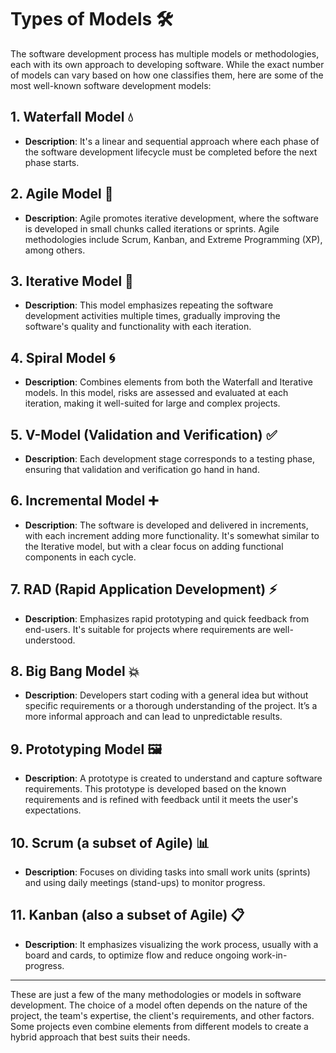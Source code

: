 # Types of Models 🛠️

The software development process has multiple models or methodologies, each with its own approach to developing software. While the exact number of models can vary based on how one classifies them, here are some of the most well-known software development models:

## 1. **Waterfall Model** 💧
- **Description**: It's a linear and sequential approach where each phase of the software development lifecycle must be completed before the next phase starts.

## 2. **Agile Model** 🔄
- **Description**: Agile promotes iterative development, where the software is developed in small chunks called iterations or sprints. Agile methodologies include Scrum, Kanban, and Extreme Programming (XP), among others.

## 3. **Iterative Model** 🔁
- **Description**: This model emphasizes repeating the software development activities multiple times, gradually improving the software's quality and functionality with each iteration.

## 4. **Spiral Model** 🌀
- **Description**: Combines elements from both the Waterfall and Iterative models. In this model, risks are assessed and evaluated at each iteration, making it well-suited for large and complex projects.

## 5. **V-Model (Validation and Verification)** ✅
- **Description**: Each development stage corresponds to a testing phase, ensuring that validation and verification go hand in hand.

## 6. **Incremental Model** ➕
- **Description**: The software is developed and delivered in increments, with each increment adding more functionality. It's somewhat similar to the Iterative model, but with a clear focus on adding functional components in each cycle.

## 7. **RAD (Rapid Application Development)** ⚡
- **Description**: Emphasizes rapid prototyping and quick feedback from end-users. It's suitable for projects where requirements are well-understood.

## 8. **Big Bang Model** 💥
- **Description**: Developers start coding with a general idea but without specific requirements or a thorough understanding of the project. It’s a more informal approach and can lead to unpredictable results.

## 9. **Prototyping Model** 🖼️
- **Description**: A prototype is created to understand and capture software requirements. This prototype is developed based on the known requirements and is refined with feedback until it meets the user's expectations.

## 10. **Scrum (a subset of Agile)** 📊
- **Description**: Focuses on dividing tasks into small work units (sprints) and using daily meetings (stand-ups) to monitor progress.

## 11. **Kanban (also a subset of Agile)** 📋
- **Description**: It emphasizes visualizing the work process, usually with a board and cards, to optimize flow and reduce ongoing work-in-progress.

---

These are just a few of the many methodologies or models in software development. The choice of a model often depends on the nature of the project, the team's expertise, the client's requirements, and other factors. Some projects even combine elements from different models to create a hybrid approach that best suits their needs.
